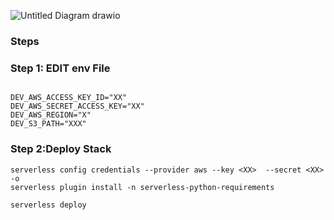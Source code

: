 ![Untitled Diagram drawio](https://github.com/soumilshah1995/hudi-daft-lambda/assets/39345855/7f86b35a-c5e9-4488-92eb-3ec50ec7d1d9)


### Steps 


### Step 1: EDIT env File 
```

DEV_AWS_ACCESS_KEY_ID="XX"
DEV_AWS_SECRET_ACCESS_KEY="XX"
DEV_AWS_REGION="X"
DEV_S3_PATH="XXX"
```
### Step 2:Deploy Stack
```
serverless config credentials --provider aws --key <XX>  --secret <XX> -o
serverless plugin install -n serverless-python-requirements

serverless deploy

```
